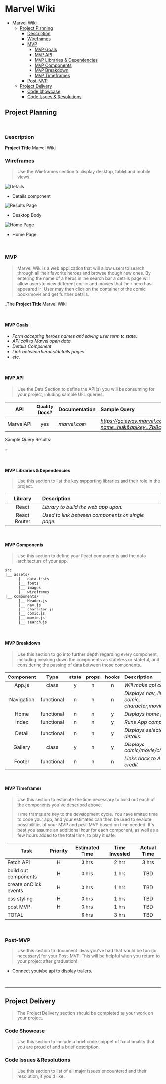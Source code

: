 # Marvel Wiki

- [Marvel Wiki](#marvel-wiki)
  - [Project Planning](#project-planning)
    - [Description](#description)
    - [Wireframes](#wireframes)
    - [MVP](#mvp)
      - [MVP Goals](#mvp-goals)
      - [MVP API](#mvp-api)
      - [MVP Libraries & Dependencies](#mvp-libraries--dependencies)
      - [MVP Components](#mvp-components)
      - [MVP Breakdown](#mvp-breakdown)
      - [MVP Timeframes](#mvp-timeframes)
    - [Post-MVP](#post-mvp)
  - [Project Delivery](#project-delivery)
    - [Code Showcase](#code-showcase)
    - [Code Issues & Resolutions](#code-issues--resolutions)

## Project Planning

<br>

### Description

**Project Title** Marvel Wiki
<br>

### Wireframes

> Use the Wireframes section to display desktop, tablet and mobile views.

![Details](https://wireframe.cc/qWzzLu)

- Details component

![Results Page](https://wireframe.cc/Npoecq)

- Desktop Body

![Home Page](https://wireframe.cc/J57KDa)

- Home Page



<br>

### MVP

> Marvel Wiki is a web application that will allow users to search through all their favorite heroes and browse though new ones. By entering the name of a heros in the search bar a details page will allow users to view different comic and movies that their hero has appeared in. User may then click on the container of the comic book/movie and get further details. 

_The **Project Title** Marvel Wiki

<br>

#### MVP Goals
- _Form accepting heroes names and saving user term to state._
- _API call to Marvel open data._
- _Details Component_
- _Link between heroes/details pages._
- _etc._

<br>

#### MVP API

> Use the Data Section to define the API(s) you will be consuming for your project, inluding sample URL queries.

|    API     | Quality Docs? | Documentation | Sample Query                            |
| :--------: | :-----------: | :------------ | :-------------------------------------- |
| MarvelAPi |      yes      | _marvel.com_ | _https://gateway.marvel.com:443/v1/public/characters?name=hulk&apikey=7b8c4a6660c0ed6e66f01101cb400d55_ |

Sample Query Results:


=

<br>

#### MVP Libraries & Dependencies

> Use this section to list the key supporting libraries and their role in the project.

|   Library    | Description                                |
| :----------: | :----------------------------------------- |
|    React     | _Library to build the web app upon._ |
| React Router | _Used to link between components on single page._ |


<br>

#### MVP Components

> Use this section to define your React components and the data architecture of your app.

```
src
|__ assets/
      |__ data-tests
      |__ fonts
      |__ images
      |__ wireframes
|__ components/
      |__ Header.js
      |__ nav.js
      |__ character.js
      |__ comic.js
      |__ movie.js
      |__ search.js
```

<br>

#### MVP Breakdown

> Use this section to go into further depth regarding every component, including breaking down the components as stateless or stateful, and considering the passing of data between those components.

|  Component   |    Type    | state | props | hooks | Description                                |
| :----------: | :--------: | :---: | :---: | :---: | :----------------------------------------- |
|    App.js    |   class    |   y   |   n   |   n   | _Will make api call._ |
| Navigation    | functional |   n   |   n   |   n   | _Displays nav, links to comic, character,movie._ |
|     Home     | functional |   n   |   n   |   y   | _Displays home page_ |
|    Index     | functional |   n   |   n   |   y   | _Runs App component._ |
|    Detail    | functional |   n   |   n   |   y   | _Displays selected details._ |
|   Gallery    |   class    |   y   |   n   |   y   | _Displays comic/movie/character._ |
|    Footer    | functional |   n   |   n   |   n   | _Links back to APi for credit_ |

<br>

#### MVP Timeframes

> Use this section to estimate the time necessary to build out each of the components you've described above. 
>
> Time frames are key to the development cycle. You have limited time to code your app, and your estimates can then be used to evalute possibilities of your MVP and post-MVP based on time needed. It's best you assume an additional hour for each component, as well as a few hours added to the total time, to play it safe.

| Task             | Priority | Estimated Time | Time Invested | Actual Time |
| ---------------- | :------: | :------------: | :-----------: | :---------: |
| Fetch APi |   H    |     3 hrs      |     2 hrs     |    3 hrs    |
| build out components     |    H     |     3 hrs      |     1 hrs     |     TBD     |
| create onClick events     |    H     |     3 hrs      |     1 hrs     |     TBD     |
| css styling     |    H     |     3 hrs      |     1 hrs     |     TBD     |
| post MVP     |    H     |     3 hrs      |     1 hrs     |     TBD     |
| TOTAL            |          |     6 hrs      |     3 hrs     |     TBD     |

<br>

### Post-MVP

> Use this section to document ideas you've had that would be fun (or necessary) for your Post-MVP. This will be helpful when you return to your project after graduation!

- Connect youtube api to display trailers.

<br>

***

## Project Delivery

> The Project Delivery section should be completed as your work on your project.

### Code Showcase

> Use this section to include a brief code snippet of functionality that you are proud of and a brief description.

### Code Issues & Resolutions

> Use this section to list of all major issues encountered and their resolution, if you'd like.